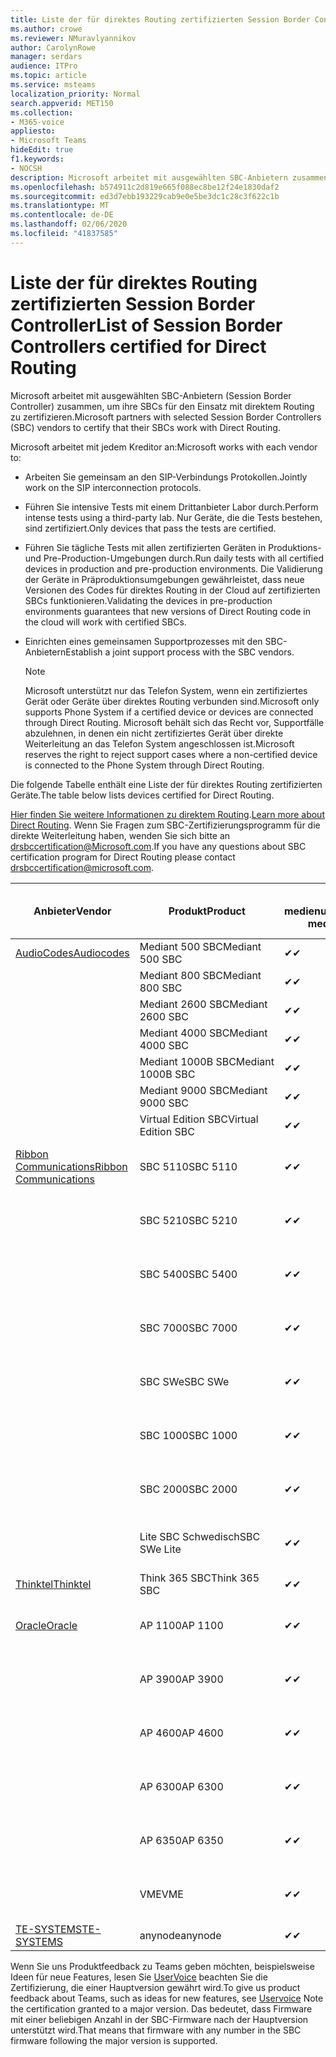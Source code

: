```yaml
---
title: Liste der für direktes Routing zertifizierten Session Border Controller
ms.author: crowe
ms.reviewer: NMuravlyannikov
author: CarolynRowe
manager: serdars
audience: ITPro
ms.topic: article
ms.service: msteams
localization_priority: Normal
search.appverid: MET150
ms.collection:
- M365-voice
appliesto:
- Microsoft Teams
hideEdit: true
f1.keywords:
- NOCSH
description: Microsoft arbeitet mit ausgewählten SBC-Anbietern zusammen, um ihre SBCs für den Einsatz mit direktem Routing zu zertifizieren.
ms.openlocfilehash: b574911c2d819e665f088ec8be12f24e1830daf2
ms.sourcegitcommit: ed3d7ebb193229cab9e0e5be3dc1c28c3f622c1b
ms.translationtype: MT
ms.contentlocale: de-DE
ms.lasthandoff: 02/06/2020
ms.locfileid: "41837585"
---
```

# <a name="list-of-session-border-controllers-certified-for-direct-routing"></a><span data-ttu-id="939bc-103">Liste der für direktes Routing zertifizierten Session Border Controller</span><span class="sxs-lookup"><span data-stu-id="939bc-103">List of Session Border Controllers certified for Direct Routing</span></span>

<span data-ttu-id="939bc-104">Microsoft arbeitet mit ausgewählten SBC-Anbietern (Session Border Controller) zusammen, um ihre SBCs für den Einsatz mit direktem Routing zu zertifizieren.</span><span class="sxs-lookup"><span data-stu-id="939bc-104">Microsoft partners with selected Session Border Controllers (SBC) vendors to certify that their SBCs work with Direct Routing.</span></span> 

<span data-ttu-id="939bc-105">Microsoft arbeitet mit jedem Kreditor an:</span><span class="sxs-lookup"><span data-stu-id="939bc-105">Microsoft works with each vendor to:</span></span> 

- <span data-ttu-id="939bc-106">Arbeiten Sie gemeinsam an den SIP-Verbindungs Protokollen.</span><span class="sxs-lookup"><span data-stu-id="939bc-106">Jointly work on the SIP interconnection protocols.</span></span>
- <span data-ttu-id="939bc-107">Führen Sie intensive Tests mit einem Drittanbieter Labor durch.</span><span class="sxs-lookup"><span data-stu-id="939bc-107">Perform intense tests using a third-party lab.</span></span> <span data-ttu-id="939bc-108">Nur Geräte, die die Tests bestehen, sind zertifiziert.</span><span class="sxs-lookup"><span data-stu-id="939bc-108">Only devices that pass the tests are certified.</span></span> 
- <span data-ttu-id="939bc-109">Führen Sie tägliche Tests mit allen zertifizierten Geräten in Produktions-und Pre-Production-Umgebungen durch.</span><span class="sxs-lookup"><span data-stu-id="939bc-109">Run daily tests with all certified devices in production and pre-production environments.</span></span> <span data-ttu-id="939bc-110">Die Validierung der Geräte in Präproduktionsumgebungen gewährleistet, dass neue Versionen des Codes für direktes Routing in der Cloud auf zertifizierten SBCs funktionieren.</span><span class="sxs-lookup"><span data-stu-id="939bc-110">Validating the devices in pre-production environments guarantees that new versions of Direct Routing code in the cloud will work with certified SBCs.</span></span> 
- <span data-ttu-id="939bc-111">Einrichten eines gemeinsamen Supportprozesses mit den SBC-Anbietern</span><span class="sxs-lookup"><span data-stu-id="939bc-111">Establish a joint support process with the SBC vendors.</span></span>


  > [!NOTE]
  > <span data-ttu-id="939bc-112">Microsoft unterstützt nur das Telefon System, wenn ein zertifiziertes Gerät oder Geräte über direktes Routing verbunden sind.</span><span class="sxs-lookup"><span data-stu-id="939bc-112">Microsoft only supports Phone System if a certified device or devices are connected through Direct Routing.</span></span> <span data-ttu-id="939bc-113">Microsoft behält sich das Recht vor, Supportfälle abzulehnen, in denen ein nicht zertifiziertes Gerät über direkte Weiterleitung an das Telefon System angeschlossen ist.</span><span class="sxs-lookup"><span data-stu-id="939bc-113">Microsoft reserves the right to reject support cases where a non-certified device is connected to the Phone System through Direct Routing.</span></span> 

<span data-ttu-id="939bc-114">Die folgende Tabelle enthält eine Liste der für direktes Routing zertifizierten Geräte.</span><span class="sxs-lookup"><span data-stu-id="939bc-114">The table below lists devices certified for Direct Routing.</span></span> 

<span data-ttu-id="939bc-115">[Hier finden Sie weitere Informationen zu direktem Routing](https://aka.ms/dr).</span><span class="sxs-lookup"><span data-stu-id="939bc-115">[Learn more about Direct Routing](https://aka.ms/dr).</span></span> <span data-ttu-id="939bc-116">Wenn Sie Fragen zum SBC-Zertifizierungsprogramm für die direkte Weiterleitung haben, wenden Sie sich bitte an drsbccertification@Microsoft.com.</span><span class="sxs-lookup"><span data-stu-id="939bc-116">If you have any questions about SBC certification program for Direct Routing please contact drsbccertification@microsoft.com.</span></span>


|                                                       <span data-ttu-id="939bc-117">Anbieter</span><span class="sxs-lookup"><span data-stu-id="939bc-117">Vendor</span></span>                                                        |       <span data-ttu-id="939bc-118">Produkt</span><span class="sxs-lookup"><span data-stu-id="939bc-118">Product</span></span>       | <span data-ttu-id="939bc-119">Nicht medienumgehung</span><span class="sxs-lookup"><span data-stu-id="939bc-119">Non-media bypass</span></span> | <span data-ttu-id="939bc-120">Medienumgehung</span><span class="sxs-lookup"><span data-stu-id="939bc-120">Media bypass</span></span> | <span data-ttu-id="939bc-121">Software Version</span><span class="sxs-lookup"><span data-stu-id="939bc-121">Software version</span></span> | <span data-ttu-id="939bc-122">Validiert mit E911-Anbietern</span><span class="sxs-lookup"><span data-stu-id="939bc-122">Validated with E911 providers</span></span> | <span data-ttu-id="939bc-123">Elin-fähig</span><span class="sxs-lookup"><span data-stu-id="939bc-123">ELIN capable</span></span>
|---------------------------------------------------------------------------------------------------------------------|---------------------|------------------|--------------|------------------|-----------------|------------------|
| [<span data-ttu-id="939bc-124">AudioCodes</span><span class="sxs-lookup"><span data-stu-id="939bc-124">Audiocodes</span></span>](https://www.audiocodes.com/solutions-products/products/products-for-microsoft-365/direct-routing-for-microsoft-teams) |   <span data-ttu-id="939bc-125">Mediant 500 SBC</span><span class="sxs-lookup"><span data-stu-id="939bc-125">Mediant 500 SBC</span></span>   |     <span data-ttu-id="939bc-126">&#10004;</span><span class="sxs-lookup"><span data-stu-id="939bc-126">&#10004;</span></span>     |   <span data-ttu-id="939bc-127">&#10004;</span><span class="sxs-lookup"><span data-stu-id="939bc-127">&#10004;</span></span>    |  <span data-ttu-id="939bc-128">7.20A.250</span><span class="sxs-lookup"><span data-stu-id="939bc-128">7.20A.250</span></span>   |
|                                                                                                                     |   <span data-ttu-id="939bc-129">Mediant 800 SBC</span><span class="sxs-lookup"><span data-stu-id="939bc-129">Mediant 800 SBC</span></span>   |     <span data-ttu-id="939bc-130">&#10004;</span><span class="sxs-lookup"><span data-stu-id="939bc-130">&#10004;</span></span>     |   <span data-ttu-id="939bc-131">&#10004;</span><span class="sxs-lookup"><span data-stu-id="939bc-131">&#10004;</span></span>     |  <span data-ttu-id="939bc-132">7.20A.250</span><span class="sxs-lookup"><span data-stu-id="939bc-132">7.20A.250</span></span>   |    |    |
|                                                                                                                     |  <span data-ttu-id="939bc-133">Mediant 2600 SBC</span><span class="sxs-lookup"><span data-stu-id="939bc-133">Mediant 2600 SBC</span></span>   |     <span data-ttu-id="939bc-134">&#10004;</span><span class="sxs-lookup"><span data-stu-id="939bc-134">&#10004;</span></span>     |   <span data-ttu-id="939bc-135">&#10004;</span><span class="sxs-lookup"><span data-stu-id="939bc-135">&#10004;</span></span>    |  <span data-ttu-id="939bc-136">7.20A.250</span><span class="sxs-lookup"><span data-stu-id="939bc-136">7.20A.250</span></span>   |     |    |    
|                                                                                                                     |  <span data-ttu-id="939bc-137">Mediant 4000 SBC</span><span class="sxs-lookup"><span data-stu-id="939bc-137">Mediant 4000 SBC</span></span>   |     <span data-ttu-id="939bc-138">&#10004;</span><span class="sxs-lookup"><span data-stu-id="939bc-138">&#10004;</span></span>     |   <span data-ttu-id="939bc-139">&#10004;</span><span class="sxs-lookup"><span data-stu-id="939bc-139">&#10004;</span></span>     |  <span data-ttu-id="939bc-140">7.20A.250</span><span class="sxs-lookup"><span data-stu-id="939bc-140">7.20A.250</span></span>   |     |    |    
|                                                                                                                     | <span data-ttu-id="939bc-141">Mediant 1000B SBC</span><span class="sxs-lookup"><span data-stu-id="939bc-141">Mediant 1000B  SBC</span></span>  |     <span data-ttu-id="939bc-142">&#10004;</span><span class="sxs-lookup"><span data-stu-id="939bc-142">&#10004;</span></span>     |   <span data-ttu-id="939bc-143">Ausstehend</span><span class="sxs-lookup"><span data-stu-id="939bc-143">Pending</span></span>     |  <span data-ttu-id="939bc-144">7.20A.250</span><span class="sxs-lookup"><span data-stu-id="939bc-144">7.20A.250</span></span>  |    |    |    
|                                                                                                                     | <span data-ttu-id="939bc-145">Mediant 9000  SBC</span><span class="sxs-lookup"><span data-stu-id="939bc-145">Mediant 9000  SBC</span></span>  |     <span data-ttu-id="939bc-146">&#10004;</span><span class="sxs-lookup"><span data-stu-id="939bc-146">&#10004;</span></span>     |   <span data-ttu-id="939bc-147">&#10004;</span><span class="sxs-lookup"><span data-stu-id="939bc-147">&#10004;</span></span>     |  <span data-ttu-id="939bc-148">7.20A.250</span><span class="sxs-lookup"><span data-stu-id="939bc-148">7.20A.250</span></span>   |    |    |                                                                       
|                                                                                                                     | <span data-ttu-id="939bc-149">Virtual Edition SBC</span><span class="sxs-lookup"><span data-stu-id="939bc-149">Virtual Edition SBC</span></span> |     <span data-ttu-id="939bc-150">&#10004;</span><span class="sxs-lookup"><span data-stu-id="939bc-150">&#10004;</span></span>     |   <span data-ttu-id="939bc-151">&#10004;</span><span class="sxs-lookup"><span data-stu-id="939bc-151">&#10004;</span></span>     |  <span data-ttu-id="939bc-152">7.20A.250</span><span class="sxs-lookup"><span data-stu-id="939bc-152">7.20A.250</span></span> |    |    |    
|  [<span data-ttu-id="939bc-153">Ribbon Communications</span><span class="sxs-lookup"><span data-stu-id="939bc-153">Ribbon Communications</span></span>](https://ribboncommunications.com/solutions/enterprise-solutions/microsoft-skype-business)  |      <span data-ttu-id="939bc-154">SBC 5110</span><span class="sxs-lookup"><span data-stu-id="939bc-154">SBC 5110</span></span>       |     <span data-ttu-id="939bc-155">&#10004;</span><span class="sxs-lookup"><span data-stu-id="939bc-155">&#10004;</span></span>     |   <span data-ttu-id="939bc-156">&#10004;</span><span class="sxs-lookup"><span data-stu-id="939bc-156">&#10004;</span></span>    |       <span data-ttu-id="939bc-157">V 7.2</span><span class="sxs-lookup"><span data-stu-id="939bc-157">V7.2</span></span>       |  <span data-ttu-id="939bc-158">Intrado ERS</span><span class="sxs-lookup"><span data-stu-id="939bc-158">Intrado ERS</span></span> <br><span data-ttu-id="939bc-159">Intrado EGW</span><span class="sxs-lookup"><span data-stu-id="939bc-159">Intrado EGW</span></span> |   <span data-ttu-id="939bc-160">Nein</span><span class="sxs-lookup"><span data-stu-id="939bc-160">No</span></span> |    
|                                                                                                                     |      <span data-ttu-id="939bc-161">SBC 5210</span><span class="sxs-lookup"><span data-stu-id="939bc-161">SBC 5210</span></span>       |     <span data-ttu-id="939bc-162">&#10004;</span><span class="sxs-lookup"><span data-stu-id="939bc-162">&#10004;</span></span>     |  <span data-ttu-id="939bc-163">&#10004;</span><span class="sxs-lookup"><span data-stu-id="939bc-163">&#10004;</span></span>    |       <span data-ttu-id="939bc-164">V 7.2</span><span class="sxs-lookup"><span data-stu-id="939bc-164">V7.2</span></span>       |   <span data-ttu-id="939bc-165">Intrado ERS</span><span class="sxs-lookup"><span data-stu-id="939bc-165">Intrado ERS</span></span> <br><span data-ttu-id="939bc-166">Intrado EGW</span><span class="sxs-lookup"><span data-stu-id="939bc-166">Intrado EGW</span></span>  | <span data-ttu-id="939bc-167">Nein</span><span class="sxs-lookup"><span data-stu-id="939bc-167">No</span></span>   |    
|                                                                                                                     |      <span data-ttu-id="939bc-168">SBC 5400</span><span class="sxs-lookup"><span data-stu-id="939bc-168">SBC 5400</span></span>       |     <span data-ttu-id="939bc-169">&#10004;</span><span class="sxs-lookup"><span data-stu-id="939bc-169">&#10004;</span></span>     |   <span data-ttu-id="939bc-170">&#10004;</span><span class="sxs-lookup"><span data-stu-id="939bc-170">&#10004;</span></span>   |       <span data-ttu-id="939bc-171">V 7.2</span><span class="sxs-lookup"><span data-stu-id="939bc-171">V7.2</span></span>       |  <span data-ttu-id="939bc-172">Intrado ERS</span><span class="sxs-lookup"><span data-stu-id="939bc-172">Intrado ERS</span></span> <br><span data-ttu-id="939bc-173">Intrado EGW</span><span class="sxs-lookup"><span data-stu-id="939bc-173">Intrado EGW</span></span>    |<span data-ttu-id="939bc-174">Nein</span><span class="sxs-lookup"><span data-stu-id="939bc-174">No</span></span>|    
|                                                                                                                     |      <span data-ttu-id="939bc-175">SBC 7000</span><span class="sxs-lookup"><span data-stu-id="939bc-175">SBC 7000</span></span>       |     <span data-ttu-id="939bc-176">&#10004;</span><span class="sxs-lookup"><span data-stu-id="939bc-176">&#10004;</span></span>     |   <span data-ttu-id="939bc-177">&#10004;</span><span class="sxs-lookup"><span data-stu-id="939bc-177">&#10004;</span></span>    |       <span data-ttu-id="939bc-178">V 7.2</span><span class="sxs-lookup"><span data-stu-id="939bc-178">V7.2</span></span>       |   <span data-ttu-id="939bc-179">Intrado ERS</span><span class="sxs-lookup"><span data-stu-id="939bc-179">Intrado ERS</span></span> <br><span data-ttu-id="939bc-180">Intrado EGW</span><span class="sxs-lookup"><span data-stu-id="939bc-180">Intrado EGW</span></span>  |  <span data-ttu-id="939bc-181">Nein</span><span class="sxs-lookup"><span data-stu-id="939bc-181">No</span></span>  |    
|                                                                                                                     |       <span data-ttu-id="939bc-182">SBC SWe</span><span class="sxs-lookup"><span data-stu-id="939bc-182">SBC SWe</span></span>       |     <span data-ttu-id="939bc-183">&#10004;</span><span class="sxs-lookup"><span data-stu-id="939bc-183">&#10004;</span></span>     |   <span data-ttu-id="939bc-184">&#10004;</span><span class="sxs-lookup"><span data-stu-id="939bc-184">&#10004;</span></span>   |       <span data-ttu-id="939bc-185">V 7.2</span><span class="sxs-lookup"><span data-stu-id="939bc-185">V7.2</span></span>       |   <span data-ttu-id="939bc-186">Intrado ERS</span><span class="sxs-lookup"><span data-stu-id="939bc-186">Intrado ERS</span></span> <br><span data-ttu-id="939bc-187">Intrado EGW</span><span class="sxs-lookup"><span data-stu-id="939bc-187">Intrado EGW</span></span> |   <span data-ttu-id="939bc-188">Nein</span><span class="sxs-lookup"><span data-stu-id="939bc-188">No</span></span> |    
|                                                                                                                     |      <span data-ttu-id="939bc-189">SBC 1000</span><span class="sxs-lookup"><span data-stu-id="939bc-189">SBC 1000</span></span>       |     <span data-ttu-id="939bc-190">&#10004;</span><span class="sxs-lookup"><span data-stu-id="939bc-190">&#10004;</span></span>     |   <span data-ttu-id="939bc-191">&#10004;</span><span class="sxs-lookup"><span data-stu-id="939bc-191">&#10004;</span></span>    |      <span data-ttu-id="939bc-192">v 8.0.3 (Build 537)</span><span class="sxs-lookup"><span data-stu-id="939bc-192">v8.0.3 (build 537)</span></span>     |  <span data-ttu-id="939bc-193">Intrado ERS</span><span class="sxs-lookup"><span data-stu-id="939bc-193">Intrado ERS</span></span> <br><span data-ttu-id="939bc-194">Intrado EGW</span><span class="sxs-lookup"><span data-stu-id="939bc-194">Intrado EGW</span></span>   |  <span data-ttu-id="939bc-195">Ausstehend</span><span class="sxs-lookup"><span data-stu-id="939bc-195">Pending</span></span>  |    
|                                                                                                                     |      <span data-ttu-id="939bc-196">SBC 2000</span><span class="sxs-lookup"><span data-stu-id="939bc-196">SBC 2000</span></span>       |     <span data-ttu-id="939bc-197">&#10004;</span><span class="sxs-lookup"><span data-stu-id="939bc-197">&#10004;</span></span>     |   <span data-ttu-id="939bc-198">&#10004;</span><span class="sxs-lookup"><span data-stu-id="939bc-198">&#10004;</span></span>   |     <span data-ttu-id="939bc-199">v 8.0.3 (Build 537)</span><span class="sxs-lookup"><span data-stu-id="939bc-199">v8.0.3 (build 537)</span></span>     |  <span data-ttu-id="939bc-200">Intrado ERS</span><span class="sxs-lookup"><span data-stu-id="939bc-200">Intrado ERS</span></span> <br><span data-ttu-id="939bc-201">Intrado EGW</span><span class="sxs-lookup"><span data-stu-id="939bc-201">Intrado EGW</span></span>  |  <span data-ttu-id="939bc-202">Ausstehend</span><span class="sxs-lookup"><span data-stu-id="939bc-202">Pending</span></span>  |    
|                                                                                                                     |    <span data-ttu-id="939bc-203">Lite SBC Schwedisch</span><span class="sxs-lookup"><span data-stu-id="939bc-203">SBC SWe Lite</span></span>     |     <span data-ttu-id="939bc-204">&#10004;</span><span class="sxs-lookup"><span data-stu-id="939bc-204">&#10004;</span></span>     |  <span data-ttu-id="939bc-205">&#10004;</span><span class="sxs-lookup"><span data-stu-id="939bc-205">&#10004;</span></span>    |      <span data-ttu-id="939bc-206">v 8.0.3 (Build 216)</span><span class="sxs-lookup"><span data-stu-id="939bc-206">v8.0.3 (build 216)</span></span>    |  <span data-ttu-id="939bc-207">Intrado ERS</span><span class="sxs-lookup"><span data-stu-id="939bc-207">Intrado ERS</span></span> <br><span data-ttu-id="939bc-208">Intrado EGW</span><span class="sxs-lookup"><span data-stu-id="939bc-208">Intrado EGW</span></span>   |  <span data-ttu-id="939bc-209">Ausstehend</span><span class="sxs-lookup"><span data-stu-id="939bc-209">Pending</span></span>  |    
|                     [<span data-ttu-id="939bc-210">Thinktel</span><span class="sxs-lookup"><span data-stu-id="939bc-210">Thinktel</span></span>](https://www.thinktel.ca/services/think-365/think-365-overview/)                      |    <span data-ttu-id="939bc-211">Think 365 SBC</span><span class="sxs-lookup"><span data-stu-id="939bc-211">Think 365 SBC</span></span>    |     <span data-ttu-id="939bc-212">&#10004;</span><span class="sxs-lookup"><span data-stu-id="939bc-212">&#10004;</span></span>     |   <span data-ttu-id="939bc-213">Ausstehend</span><span class="sxs-lookup"><span data-stu-id="939bc-213">Pending</span></span>    |       <span data-ttu-id="939bc-214">V1.4</span><span class="sxs-lookup"><span data-stu-id="939bc-214">V1.4</span></span>       |     |    |    
|                     [<span data-ttu-id="939bc-215">Oracle</span><span class="sxs-lookup"><span data-stu-id="939bc-215">Oracle</span></span>](https://www.oracle.com/industries/communications/enterprise-session-border-controller/microsoft.html)                      |    <span data-ttu-id="939bc-216">AP 1100</span><span class="sxs-lookup"><span data-stu-id="939bc-216">AP 1100</span></span>      |    <span data-ttu-id="939bc-217">&#10004;</span><span class="sxs-lookup"><span data-stu-id="939bc-217">&#10004;</span></span>     |    <span data-ttu-id="939bc-218">&#10004;</span><span class="sxs-lookup"><span data-stu-id="939bc-218">&#10004;</span></span>    |   <span data-ttu-id="939bc-219">8.3.0.0.1</span><span class="sxs-lookup"><span data-stu-id="939bc-219">8.3.0.0.1</span></span> |   <span data-ttu-id="939bc-220">Intrado ERS</span><span class="sxs-lookup"><span data-stu-id="939bc-220">Intrado ERS</span></span> <br><span data-ttu-id="939bc-221">Intrado EGW</span><span class="sxs-lookup"><span data-stu-id="939bc-221">Intrado EGW</span></span>  |    |    
|                                                                                                                    |    <span data-ttu-id="939bc-222">AP 3900</span><span class="sxs-lookup"><span data-stu-id="939bc-222">AP 3900</span></span>           |    <span data-ttu-id="939bc-223">&#10004;</span><span class="sxs-lookup"><span data-stu-id="939bc-223">&#10004;</span></span>     |    <span data-ttu-id="939bc-224">&#10004;</span><span class="sxs-lookup"><span data-stu-id="939bc-224">&#10004;</span></span>   |   <span data-ttu-id="939bc-225">8.3.0.0.1</span><span class="sxs-lookup"><span data-stu-id="939bc-225">8.3.0.0.1</span></span>  |   <span data-ttu-id="939bc-226">Intrado ERS</span><span class="sxs-lookup"><span data-stu-id="939bc-226">Intrado ERS</span></span> <br><span data-ttu-id="939bc-227">Intrado EGW</span><span class="sxs-lookup"><span data-stu-id="939bc-227">Intrado EGW</span></span>  |    |    
|                                                                                                                    |      <span data-ttu-id="939bc-228">AP 4600</span><span class="sxs-lookup"><span data-stu-id="939bc-228">AP 4600</span></span>         |    <span data-ttu-id="939bc-229">&#10004;</span><span class="sxs-lookup"><span data-stu-id="939bc-229">&#10004;</span></span>   |    <span data-ttu-id="939bc-230">&#10004;</span><span class="sxs-lookup"><span data-stu-id="939bc-230">&#10004;</span></span>     |     <span data-ttu-id="939bc-231">8.3.0.0.1</span><span class="sxs-lookup"><span data-stu-id="939bc-231">8.3.0.0.1</span></span>  |   <span data-ttu-id="939bc-232">Intrado ERS</span><span class="sxs-lookup"><span data-stu-id="939bc-232">Intrado ERS</span></span> <br><span data-ttu-id="939bc-233">Intrado EGW</span><span class="sxs-lookup"><span data-stu-id="939bc-233">Intrado EGW</span></span> |    |    
|                                                                                                                    |      <span data-ttu-id="939bc-234">AP 6300</span><span class="sxs-lookup"><span data-stu-id="939bc-234">AP 6300</span></span>         |    <span data-ttu-id="939bc-235">&#10004;</span><span class="sxs-lookup"><span data-stu-id="939bc-235">&#10004;</span></span>   |    <span data-ttu-id="939bc-236">&#10004;</span><span class="sxs-lookup"><span data-stu-id="939bc-236">&#10004;</span></span>     |     <span data-ttu-id="939bc-237">8.3.0.0.1</span><span class="sxs-lookup"><span data-stu-id="939bc-237">8.3.0.0.1</span></span>  |  <span data-ttu-id="939bc-238">Intrado ERS</span><span class="sxs-lookup"><span data-stu-id="939bc-238">Intrado ERS</span></span> <br><span data-ttu-id="939bc-239">Intrado EGW</span><span class="sxs-lookup"><span data-stu-id="939bc-239">Intrado EGW</span></span>  |    |    
|                                                                                                                   |      <span data-ttu-id="939bc-240">AP 6350</span><span class="sxs-lookup"><span data-stu-id="939bc-240">AP 6350</span></span>           |    <span data-ttu-id="939bc-241">&#10004;</span><span class="sxs-lookup"><span data-stu-id="939bc-241">&#10004;</span></span>   |    <span data-ttu-id="939bc-242">&#10004;</span><span class="sxs-lookup"><span data-stu-id="939bc-242">&#10004;</span></span>    |     <span data-ttu-id="939bc-243">8.3.0.0.1</span><span class="sxs-lookup"><span data-stu-id="939bc-243">8.3.0.0.1</span></span>  |   <span data-ttu-id="939bc-244">Intrado ERS</span><span class="sxs-lookup"><span data-stu-id="939bc-244">Intrado ERS</span></span> <br><span data-ttu-id="939bc-245">Intrado EGW</span><span class="sxs-lookup"><span data-stu-id="939bc-245">Intrado EGW</span></span> |    |                                            
|                                                                                                                    |      <span data-ttu-id="939bc-246">VME</span><span class="sxs-lookup"><span data-stu-id="939bc-246">VME</span></span>           |    <span data-ttu-id="939bc-247">&#10004;</span><span class="sxs-lookup"><span data-stu-id="939bc-247">&#10004;</span></span>    |    <span data-ttu-id="939bc-248">&#10004;</span><span class="sxs-lookup"><span data-stu-id="939bc-248">&#10004;</span></span>    |     <span data-ttu-id="939bc-249">8.3.0.0.1</span><span class="sxs-lookup"><span data-stu-id="939bc-249">8.3.0.0.1</span></span>   |   <span data-ttu-id="939bc-250">Intrado ERS</span><span class="sxs-lookup"><span data-stu-id="939bc-250">Intrado ERS</span></span> <br><span data-ttu-id="939bc-251">Intrado EGW</span><span class="sxs-lookup"><span data-stu-id="939bc-251">Intrado EGW</span></span>  |    |    
|                     [<span data-ttu-id="939bc-252">TE-SYSTEMS</span><span class="sxs-lookup"><span data-stu-id="939bc-252">TE-SYSTEMS</span></span>](https://www.anynode.de/anynode-and-microsoft-teams/)                               |     <span data-ttu-id="939bc-253">anynode</span><span class="sxs-lookup"><span data-stu-id="939bc-253">anynode</span></span>         |     <span data-ttu-id="939bc-254">&#10004;</span><span class="sxs-lookup"><span data-stu-id="939bc-254">&#10004;</span></span>   |  <span data-ttu-id="939bc-255">&#10004;</span><span class="sxs-lookup"><span data-stu-id="939bc-255">&#10004;</span></span>   |      <span data-ttu-id="939bc-256">v3.16.2</span><span class="sxs-lookup"><span data-stu-id="939bc-256">v3.16.2</span></span>      |     |    |    

<span data-ttu-id="939bc-257">Wenn Sie uns Produktfeedback zu Teams geben möchten, beispielsweise Ideen für neue Features, lesen Sie [UserVoice](https://microsoftteams.uservoice.com) beachten Sie die Zertifizierung, die einer Hauptversion gewährt wird.</span><span class="sxs-lookup"><span data-stu-id="939bc-257">To give us product feedback about Teams, such as ideas for new features, see [Uservoice](https://microsoftteams.uservoice.com) Note the certification granted to a major version.</span></span> <span data-ttu-id="939bc-258">Das bedeutet, dass Firmware mit einer beliebigen Anzahl in der SBC-Firmware nach der Hauptversion unterstützt wird.</span><span class="sxs-lookup"><span data-stu-id="939bc-258">That means that firmware with any number in the SBC firmware following the major version is supported.</span></span>
